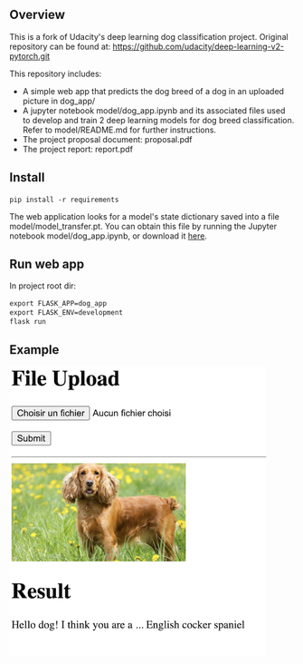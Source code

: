## Overview
This is a fork of Udacity's deep learning dog classification project. Original repository can be found at: https://github.com/udacity/deep-learning-v2-pytorch.git

This repository includes:
 - A simple web app that predicts the dog breed of a dog in an uploaded picture in dog_app/
 - A jupyter notebook model/dog_app.ipynb and its associated files used to develop and train 2 deep learning models for dog breed classification. Refer to model/README.md for further instructions.
 - The project proposal document: proposal.pdf
 - The project report: report.pdf
 
 ## Install
 ```
pip install -r requirements
```
The web application looks for a model's state dictionary saved into a file model/model_transfer.pt. You can obtain this file by running the Jupyter notebook model/dog_app.ipynb, or download it [here](https://msemeria-s3-fr.s3.eu-west-3.amazonaws.com/model_transfer.pt).

## Run web app
In project root dir:
 ```
export FLASK_APP=dog_app
export FLASK_ENV=development
flask run
```

## Example
![](./example/example.png)
